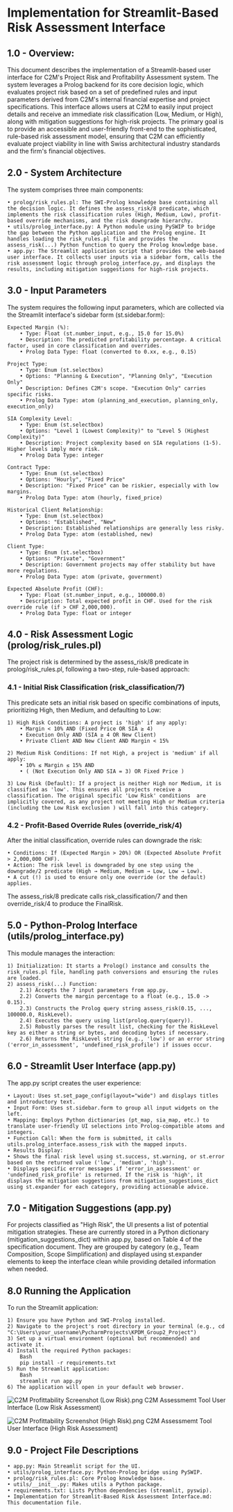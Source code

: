 # Implementation for Streamlit-Based Risk Assessment Interface

## 1.0 - Overview:
This document describes the implementation of a Streamlit-based user interface for C2M's Project Risk and Profitability Assessment system. The system leverages a Prolog backend for its core decision logic, which evaluates project risk based on a set of predefined rules and input parameters derived from C2M's internal financial expertise and project specifications. This interface allows users at C2M to easily input project details and receive an immediate risk classification (Low, Medium, or High), along with mitigation suggestions for high-risk projects.
The primary goal is to provide an accessible and user-friendly front-end to the sophisticated, rule-based risk assessment model, ensuring that C2M can efficiently evaluate project viability in line with Swiss architectural industry standards and the firm's financial objectives.

## 2.0 - System Architecture
The system comprises three main components:

    • prolog/risk_rules.pl: The SWI-Prolog knowledge base containing all the decision logic. It defines the assess_risk/8 predicate, which implements the risk classification rules (High, Medium, Low), profit-based override mechanisms, and the risk downgrade hierarchy.
    • utils/prolog_interface.py: A Python module using PySWIP to bridge the gap between the Python application and the Prolog engine. It handles loading the risk_rules.pl file and provides the assess_risk(...) Python function to query the Prolog knowledge base.
    • app.py: The Streamlit application script that provides the web-based user interface. It collects user inputs via a sidebar form, calls the risk assessment logic through prolog_interface.py, and displays the results, including mitigation suggestions for high-risk projects.

## 3.0 - Input Parameters
The system requires the following input parameters, which are collected via the Streamlit interface's sidebar form (st.sidebar.form):

    Expected Margin (%):
        • Type: Float (st.number_input, e.g., 15.0 for 15.0%)
        • Description: The predicted profitability percentage. A critical factor, used in core classification and overrides.
        • Prolog Data Type: float (converted to 0.xx, e.g., 0.15)

    Project Type:
        • Type: Enum (st.selectbox)
        • Options: "Planning & Execution", "Planning Only", "Execution Only"
        • Description: Defines C2M's scope. "Execution Only" carries specific risks.
        • Prolog Data Type: atom (planning_and_execution, planning_only, execution_only)

    SIA Complexity Level:
        • Type: Enum (st.selectbox)
        • Options: "Level 1 (Lowest Complexity)" to "Level 5 (Highest Complexity)"
        • Description: Project complexity based on SIA regulations (1-5). Higher levels imply more risk.
        • Prolog Data Type: integer

    Contract Type:
        • Type: Enum (st.selectbox)
        • Options: "Hourly", "Fixed Price"
        • Description: "Fixed Price" can be riskier, especially with low margins.
        • Prolog Data Type: atom (hourly, fixed_price)

    Historical Client Relationship:
        • Type: Enum (st.selectbox)
        • Options: "Established", "New"
        • Description: Established relationships are generally less risky.
        • Prolog Data Type: atom (established, new)

    Client Type:
        • Type: Enum (st.selectbox)
        • Options: "Private", "Government"
        • Description: Government projects may offer stability but have more regulations.
        • Prolog Data Type: atom (private, government)

    Expected Absolute Profit (CHF):
        • Type: Float (st.number_input, e.g., 100000.0)
        • Description: Total expected profit in CHF. Used for the risk override rule (if > CHF 2,000,000).
        • Prolog Data Type: float or integer

## 4.0 - Risk Assessment Logic (prolog/risk_rules.pl)
The project risk is determined by the assess_risk/8 predicate in prolog/risk_rules.pl, following a two-step, rule-based approach:

### 4.1 - Initial Risk Classification (risk_classification/7)
This predicate sets an initial risk based on specific combinations of inputs, prioritizing High, then Medium, and defaulting to Low:

    1) High Risk Conditions: A project is 'high' if any apply: 
        • Margin < 10% AND (Fixed Price OR SIA ≥ 4)
        • Execution Only AND (SIA ≥ 4 OR New Client)
        • Private Client AND New Client AND Margin < 15% 

    2) Medium Risk Conditions: If not High, a project is 'medium' if all apply: 
        • 10% ≤ Margin ≤ 15% AND
        • ( (Not Execution Only AND SIA = 3) OR Fixed Price ) 

    3) Low Risk (Default): If a project is neither High nor Medium, it is classified as 'low'. This ensures all projects receive a classification. The original specific 'Low Risk' conditions  are implicitly covered, as any project not meeting High or Medium criteria (including the Low Risk exclusion ) will fall into this category.

### 4.2 - Profit-Based Override Rules (override_risk/4)
After the initial classification, override rules can downgrade the risk:

    • Conditions: If (Expected Margin > 20%) OR (Expected Absolute Profit > 2,000,000 CHF).
    • Action: The risk level is downgraded by one step using the downgrade/2 predicate (High → Medium, Medium → Low, Low → Low).
    • A cut (!) is used to ensure only one override (or the default) applies.

The assess_risk/8 predicate calls risk_classification/7 and then override_risk/4 to produce the FinalRisk.

## 5.0 - Python-Prolog Interface (utils/prolog_interface.py)
This module manages the interaction:

    1) Initialization: It starts a Prolog() instance and consults the risk_rules.pl file, handling path conversions and ensuring the rules are loaded.
    2) assess_risk(...) Function:
        2.1) Accepts the 7 input parameters from app.py.
        2.2) Converts the margin percentage to a float (e.g., 15.0 -> 0.15).
        2.3) Constructs the Prolog query string assess_risk(0.15, ..., 100000.0, RiskLevel).
        2.4) Executes the query using list(prolog.query(query)).
        2.5) Robustly parses the result list, checking for the RiskLevel key as either a string or bytes, and decoding bytes if necessary.
        2.6) Returns the RiskLevel string (e.g., 'low') or an error string ('error_in_assessment', 'undefined_risk_profile') if issues occur.

## 6.0 - Streamlit User Interface (app.py)
The app.py script creates the user experience:

    • Layout: Uses st.set_page_config(layout="wide") and displays titles and introductory text.
    • Input Form: Uses st.sidebar.form to group all input widgets on the left.
    • Mapping: Employs Python dictionaries (pt_map, sia_map, etc.) to translate user-friendly UI selections into Prolog-compatible atoms and integers.
    • Function Call: When the form is submitted, it calls utils.prolog_interface.assess_risk with the mapped inputs.
    • Results Display:
    • Shows the final risk level using st.success, st.warning, or st.error based on the returned value ('low', 'medium', 'high').
    • Displays specific error messages if 'error_in_assessment' or 'undefined_risk_profile' is returned. If the risk is 'high', it displays the mitigation suggestions from mitigation_suggestions_dict using st.expander for each category, providing actionable advice.

## 7.0 - Mitigation Suggestions (app.py)
For projects classified as "High Risk", the UI presents a list of potential mitigation strategies. These are currently stored in a Python dictionary (mitigation_suggestions_dict) within app.py, based on Table 4 of the specification document. They are grouped by category (e.g., Team Composition, Scope Simplification) and displayed using st.expander elements to keep the interface clean while providing detailed information when needed.

## 8.0 Running the Application
To run the Streamlit application:

    1) Ensure you have Python and SWI-Prolog installed.
    2) Navigate to the project's root directory in your terminal (e.g., cd "C:\Users\your_username\PycharmProjects\KPDM_Group2_Project")
    3) Set up a virtual environment (optional but recommended) and activate it.
    4) Install the required Python packages:
        Bash
        pip install -r requirements.txt
    5) Run the Streamlit application:
        Bash
        streamlit run app.py
    6) The application will open in your default web browser.

![C2M Profittability Screenshot (Low Risk).png](sample_images/C2M%20Profittability%20Screenshot%20%28Low%20Risk%29.png)
C2M Assessmemt Tool User Interface (Low Risk Assessment) 

![C2M Profittability Screenshot (High Risk).png](sample_images/C2M%20Profittability%20Screenshot%20%28High%20Risk%29.png)
C2M Assessmemt Tool User Interface (High Risk Assessment)

## 9.0 - Project File Descriptions
    • app.py: Main Streamlit script for the UI.
    • utils/prolog_interface.py: Python-Prolog bridge using PySWIP.
    • prolog/risk_rules.pl: Core Prolog knowledge base.
    • utils/__init__.py: Makes utils a Python package.
    • requirements.txt: Lists Python dependencies (streamlit, pyswip).
    • Implementation for Streamlit-Based Risk Assessment Interface.md: This documentation file.